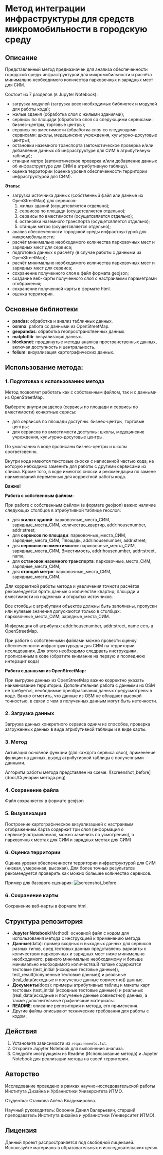 # Метод интеграции инфраструктуры для средств микромобильности в городскую среду

## Описание
Представленный метод предназначен для анализа обеспеченности городской среды инфраструктурой для микромобильности и расчёта минимально необходимого количества парковочных и зарядных мест для СИМ. 

Состоит из 7 разделов (в Jupyter Notebook):
- загрузка модулей (загрузка всех необходимых библиотек и модулей для работы кода);
- жилые здания (обработка слоя с жилыми зданиями);
- сервисы по площади (обработка слоя со следующими сервисами: бизнес-центры, торговые центры);
- сервисы по вместимости (обработка слоя со следующими сервисами: школы, медецинские учреждения, культурно-досуговые центры);
- остановки наземного транспорта (автомотическое проверка и/или добавление данных об инфраструктуре для СИМ в атрибутивную таблицу);
- станции метро (автомотическое проверка и/или добавление данных об инфраструктуре для СИМ в атрибутивную таблицу).
- оценка территории (оценка уровня обеспеченности территории инфраструктурой для СИМ).


**Этапы:**
- загрузка источника данных (собственный файл или данные из OpenStreetMap) для сервисов:
  1. жилых зданий (осущетсвляется отдельно);
  2. сервисов по площади (осущетсвляется отдельно);
  3. сервисы по вместимости (осущетсвляется отдельно); 
  4. остановки наземного транспорта (осущетсвляется отдельно);
  5. станции метро (осущетсвляется отдельно);
- анализ обеспеченности городской среды инфраструктурой для микромобильности;
- расчёт минимально необходимого количества парковочных мест и зарядных мест для сервиса;
- подготовка данных к расчёту (в случае работы с данными из OpenStreetMap);
- расчёт минимально необходимого количества парковочных мест и зарядных мест для сервиса;
- сохранение полученного слоя в файл формата geojson;
- создание веб-карты полученного слоя с настраивыми параметрами отображения;
- сохранение полученной карты в формате html.
- оценка территории.
  
## Основные библиотеки
- **pandas**: обработка и анализ табличных данных.
- **osmnx**: работа сс данными из OpenStreetMap.
- **geopandas**: обработка геопространственных данных.
- **matplotlib**: визуализация данных.
- **blocksnet**: продвинутые методы анализа пространственных данных, включая доступность и центральность.
- **folium**: визуализация картографических данных.


## Использование метода:

### 1. Подготовка к использованию метода
Метод позволяет работать как с собственным файлом, так и с данными из OpenStreetMap. 

Выберете внутри разделов (сервисы по площади и сервисы по вместимости) конкртные серисы:
- для сервисов по площади доступны: бизнес-центры, торговые центры;
- для сервисов по вместимости доступны: школы, медецинские учреждения, культурно-досуговые центры.

По умолчанию в коде прописаны бизнес-центры и школы соответсвенно. 

Внутри кода имеются текстовые сноски с написанной частью кода, на которую небходимо заменить для работы с другими сервисами из списка. Кроме того, в коде имеются сноски и рекомендации по замене наименований переменных для корректной работы кода.

**Важно!**

**Работа с собственным файлом:**

При работе с собственным файлом (в формате geojson) важно наличие следующих столбцов в атрибутивной таблице геослоя:
 - для **жилых зданий**: парковочные_места_СИМ, зарядные_места_СИМ, количество_квартир, addr:housenumber, addr:street;
 - для **сервисов по площади**: парковочные_места_СИМ, зарядные_места_СИМ, Площадь, addr:housenumber, addr:street;
 - для **сервисов по вместимости**: парковочные_места_СИМ, зарядные_места_СИМ, Вместимость, addr:housenumber, addr:street, name;
 - для **остановок наземного транспорта**: парковочные_места_СИМ, зарядные_места_СИМ;
 - для **станций метро**: парковочные_места_СИМ, зарядные_места_СИМ.

Для корректной работы метода и увеличения точноти расчётов рекомендуется брать данные о количестве квартир, площади и вместимости из надежных и открытых источников.

Все столбцы с атрибутами объектов должны быть заполнены, пропуски или нулевые значения допускаются только в столбцах: парковочные_места_СИМ, зарядные_места_СИМ.

Информация об атрибутах: addr:housenumber, addr:street, name есть в OpenStreetMap.

При работе с собственными файлами можно провести оценку обеспеченности инфраструктурыдля для СИМ на территории исследования. Для этого необходимо следрвать инструкциям, прописанным в коде (обратите внимание на первую и псоледнюю интерацит кода)

**Работа с данными из OpenStreetMap:**

При выгрузке данных из OpenStreetMap важно корректно указать наименование территории. Дополнительная работа с данными из OSM не требуется, неободимые преобразования данных предусмотрены в коде. Важно отметить, что данные из OSM не обладают высокой точностью, в связи с чем в полученных данным могут быть неточности.

### 2. Загрузка данных
Загрузка данных конкретного сервиса одним из способов, проверка загруженных данных в виде атрибутивной таблицы и в виде карты.

### 3. Метод
Активация основной функции (для каждого сервиса своя), применение функции на данных, вывод атрибутивной таблицы с полученными данными.

Алгоритм работы метода представлен на схеме:
![screenshot_before](docs/Сценарии метода.png)

### 4. Сохранение файла
Файл сохраняется в формате geojson

### 5. Визуализация
Построение картографическое визуализацией с настраивым отображением.Карта содержит три слоя (информация о сервисе(настраиваемая, можно заменить по усмотрению), о парковочных местах для СИМ и зарядных местах для СИМ)

### 6. Оценка территории
Оценка уровня обеспеченности территории инфраструктурой для СИМ (низкая, умеренная, высокая). Для более точных результатов рекомендуется проверить как можно большее количество сервисов.

Пример для базового сценария:
![screenshot_before](docs/test_result/incorr_result.png)

### 6. Сохранение карты
Сохранение веб-карты в формате html.

## Структура репозитория
- **Jupyter Notebook**(Method): основной файл с кодом для использования метода с инструкцией к применению метода.
- **Данные**(data): пример входных и выходных данных для сервисов разных типов, сред тестовых данных представлены варианты с количеством парковочных и зарядных мест ниже минимально необходимого, равного минимально необходимому и больше минимально необходимого количества.В папаке содержатся тестовые (test_initial (исходные тестовые данные)), test_result(полученные тестовые данные)) и реальные (real_data(исходные и полученые данные совместно)) данные.
- **Документы**(docs): примеры атрибутивных таблиц и макеты карт тестовых (test_initial (исходные тестовые данные)) и реальных (real_data(исходные и полученые данные совместно)) данных, а также дополнительные графические материалы.
- **README**: описание репозитория и метода, его применения.
- Другие файлы описывают технические требования для работы с кодом.

## Действия
1. Установите зависимости из `requirements.txt`.
2. Откройте Jupyter Notebook для выполнения анализа.
3. Следуйте инструкциям из Readme (Использование метода) и Jupyter Notebook для реализации метода на своей территории.

## Авторство
Исследование проведено в рамках научно-исследовательской работы Института Дизайна и Урбанистики Университета ИТМО.

Студентка: Станкова Алёна Владимировна.

Научный руководитель: Воронин Данил Валерьевич, старший преподаватель Института дизайна 
и урбанистики (Университет ИТМО).

## Лицензия
Данный проект распространяется под свободной лицензией. Используйте материалы в образовательных и исследовательских целях.
